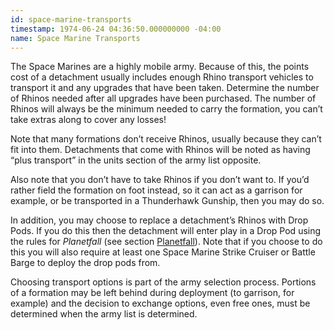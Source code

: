 ```yaml
---
id: space-marine-transports
timestamp: 1974-06-24 04:36:50.000000000 -04:00
name: Space Marine Transports
---
```

<p>The Space Marines are a highly mobile army. Because of this, the points cost of a detachment usually includes enough Rhino transport vehicles to transport it and any upgrades that have been taken. Determine the number of Rhinos needed after all upgrades have been purchased. The number of Rhinos will always be the minimum needed to carry the formation, you can&rsquo;t take extras along to cover any losses!</p>

<p>Note that many formations don&rsquo;t receive Rhinos, usually because they can&rsquo;t fit into them. Detachments that come with Rhinos will be noted as having <q>plus transport</q> in the units section of the army list opposite.</p>

<p>Also note that you don&rsquo;t have to take Rhinos if you don&rsquo;t want to. If you&rsquo;d rather field the formation on foot instead, so it can act as a garrison for example, or be transported in a Thunderhawk Gunship, then you may do so.</p>

<p>In addition, you may choose to replace a detachment&rsquo;s Rhinos with Drop Pods. If you do this then the detachment will enter play in a Drop Pod using the rules for <em>Planetfall</em> (see section <a href="../tournament-pack/#planetfall">Planetfall</a>). Note that if you choose to do this you will also require at least one Space Marine Strike Cruiser or Battle Barge to deploy the drop pods from.</p>

<p>Choosing transport options is part of the army selection process. Portions of a formation may be left behind during deployment (to garrison, for example) and the decision to exchange options, even free ones, must be determined when the army list is determined.</p>